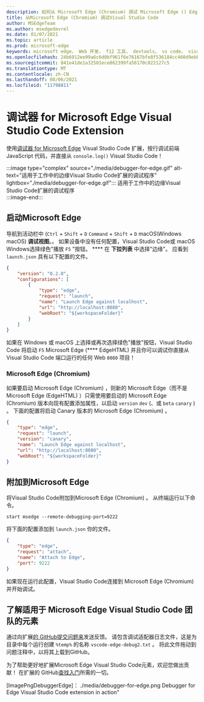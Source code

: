 ```yaml
---
description: 如何从 Microsoft Edge (Chromium) 调试 Microsoft Edge () EdgeHTML Visual Studio Code
title: 从Microsoft Edge (Chromium) 调试Visual Studio Code
author: MSEdgeTeam
ms.author: msedgedevrel
ms.date: 01/07/2021
ms.topic: article
ms.prod: microsoft-edge
keywords: microsoft edge， Web 开发， f12 工具， devtools， vs code， visual studio code， debugger
ms.openlocfilehash: 24b6912ee99a6c6d0bf961f6e76167bfe8f536184cc460d9ebbe030f5b68a7b4
ms.sourcegitcommit: 841e41de1a32501ece862399fa56170c022127c5
ms.translationtype: MT
ms.contentlocale: zh-CN
ms.lasthandoff: 08/06/2021
ms.locfileid: "11798811"
---
```

# <a name="debugger-for-microsoft-edge-visual-studio-code-extension"></a>调试器 for Microsoft Edge Visual Studio Code Extension  

使用[调试器 for Microsoft Edge][VisualstudioMarketplaceDebuggerMicrosoftEdge] Visual Studio Code 扩展，按行调试前端 JavaScript 代码，并直接从 `console.log()` Visual Studio Code！ [][VisualstudioCode]  

:::image type="complex" source="./media/debugger-for-edge.gif" alt-text="适用于工作中的边缘Visual Studio Code扩展的调试程序" lightbox="./media/debugger-for-edge.gif":::
   适用于工作中的边缘Visual Studio Code扩展的调试程序  
:::image-end:::

<!--![Debugger for Edge Visual Studio Code extension at work][ImageGifDebuggerEdge]  -->  

## <a name="launching-microsoft-edge"></a>启动Microsoft Edge  

导航到活动栏中 (`Ctrl` + `Shift` + `D` `Command` + `Shift` + `D` macOS\Windows macOS\) **调试视图**。。  如果设备中没有任何配置，Visual Studio Code或 macOS Windows选择绿色"播放 `F5` "按钮。 ****  在 **下拉列表** 中选择"边缘"。  应看到 `launch.json` 具有以下配置的文件。  

```json
{
    "version": "0.2.0",
    "configurations": [
        {
            "type": "edge",
            "request": "launch",
            "name": "Launch Edge against localhost",
            "url": "http://localhost:8080",
            "webRoot": "${workspaceFolder}"
        }
    ]
}
```  

如果在 Windows 或 macOS 上选择或再次选择绿色"播放"按钮，Visual Studio Code 将启动 `F5` Microsoft Edge \(**** EdgeHTML\) 并且你可以调试你直接从 Visual Studio Code 端口运行的任何 Web `8080` 项目！  

### <a name="microsoft-edge-chromium"></a>Microsoft Edge (Chromium)  

如果要启动 Microsoft Edge \(Chromium\) ，则新的 Microsoft Edge（而不是 Microsoft Edge \(EdgeHTML\) ）只需使用要启动的 Microsoft Edge \(Chromium\) 版本向现有配置添加属性，以启动 `version` `dev` \(、或 `beta` `canary` \) 。  下面的配置将启动 Canary 版本的 Microsoft Edge \(Chromium\) 。  

```json
{
    "type": "edge",
    "request": "launch",
    "version": "canary",
    "name": "Launch Edge against localhost",
    "url": "http://localhost:8080",
    "webRoot": "${workspaceFolder}"
}
```  

## <a name="attaching-to-microsoft-edge"></a>附加到Microsoft Edge  

将Visual Studio Code附加到Microsoft Edge \(Chromium\) 。  从终端运行以下命令。  

```shell
start msedge --remote-debugging-port=9222
```  

将下面的配置添加到 `launch.json` 你的文件。   

```json
{
    "type": "edge",
    "request": "attach",
    "name": "Attach to Edge",
    "port": 9222
}
```  

如果现在运行此配置，Visual Studio Code连接到 Microsoft Edge \(Chromium\) 并开始调试。  

## <a name="getting-in-touch-with-the-elements-for-microsoft-edge-visual-studio-code-extension-team"></a>了解适用于 Microsoft Edge Visual Studio Code 团队的元素    

通过向扩展[的 GitHub][GithubMicrosoftVscodeEdgeDebug2NewIssue][提交问题来][GithubMicrosoftVscodeEdgeDebug2]发送反馈。  请包含调试适配器日志文件，这是为目录中每个运行创建 `%temp%` 的名称 `vscode-edge-debug2.txt` 。  将此文件拖动到问题注释中，以将其上载到GitHub。  

为了帮助更好地扩展Microsoft Edge Visual Studio Code元素，欢迎您做出贡献！  在扩展的 GitHub[查找入门][GithubMicrosoftVscodeEdgeDebug2]所需的一切。  


<!-- image links -->  

<!--[ImageGifDebuggerEdge]: ./media/debugger-for-edge.gif "Debugger for Edge Visual Studio Code extension in action"  -->  
[ImagePngDebuggerEdge]： ./media/debugger-for-edge.png Debugger for Edge Visual Studio Code extension in action"  

<!--links -->  

[VisualstudioCode]: https://code.visualstudio.com "Visual Studio Code"  
[VisualStudioCodeDocs]: https://code.visualstudio.com/Docs "文档|Visual Studio Code"   

[GithubMicrosoftVscodeEdgeDebug2]: https://github.com/Microsoft/vscode-edge-debug2 "microsoft/vscode-edge-debug2 |GitHub"  
[GithubMicrosoftVscodeEdgeDebug2NewIssue]: https://github.com/Microsoft/vscode-edge-debug2/issues/new "新问题 - microsoft/vscode-edge-debug2 |GitHub"  

[VisualstudioMarketplaceDebuggerMicrosoftEdge]: https://marketplace.visualstudio.com/items?itemName=msjsdiag.debugger-for-edge " Microsoft Edge 调试程序 | Visual Studio Marketplace"  
